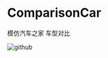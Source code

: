 # ComparisonCar
模仿汽车之家 车型对比


![github](https://github.com/FangWW/ComparisonCar/blob/master/7276C7E1C2EE7ACC7A153FCF2F4340AE.gif?raw=true "github")
